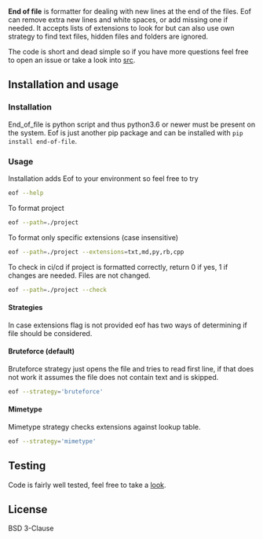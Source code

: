 **End of file** is formatter for dealing with new lines at the end of the files. Eof can remove extra new lines and white spaces, or add missing one if needed. It accepts lists of extensions to look for but can also use own strategy to find text files, hidden files and folders are ignored.

The code is short and dead simple so if you have more questions feel free to open an issue or take a look into [src](https://github.com/Keeo/end-of-file/blob/master/src/end_of_file/__init__.py).


## Installation and usage

### Installation

End_of_file is python script and thus python3.6 or newer must be present on the system. Eof is just another pip package and can be installed with `pip install end-of-file`.

### Usage

Installation adds Eof to your environment so feel free to try
```sh
eof --help
```

To format project
```sh
eof --path=./project
```

To format only specific extensions (case insensitive)
```sh
eof --path=./project --extensions=txt,md,py,rb,cpp
```

To check in ci/cd if project is formatted correctly, return 0 if yes, 1 if changes are needed. Files are not changed.
```sh
eof --path=./project --check
```

#### Strategies
In case extensions flag is not provided eof has two ways of determining if file should be considered.

#### Bruteforce (default)
Bruteforce strategy just opens the file and tries to read first line, if that does not work it assumes the file does not contain text and is skipped.

```sh
eof --strategy='bruteforce'
```

#### Mimetype
Mimetype strategy checks extensions against lookup table.

```sh
eof --strategy='mimetype'
```

## Testing
Code is fairly well tested, feel free to take a [look](https://github.com/Keeo/end-of-file/tree/master/tests).

## License
BSD 3-Clause
